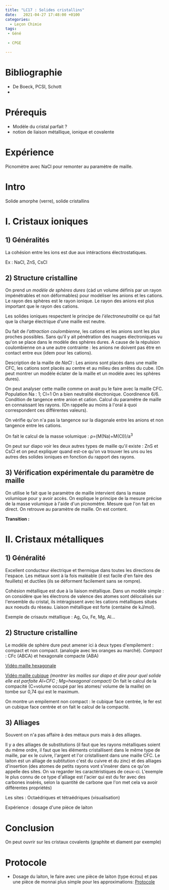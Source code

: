 ```yaml
---
title: "LC17 : Solides cristallins"
date:   2021-04-27 17:48:00 +0100
categories:
  - Leçon Chimie
tags:
 - Géné
 
 - CPGE

---
```

# Bibliographie
* De Boeck, PCSI, Schott
* 

# Prérequis
* Modèle du cristal parfait ?
* notion de liaison métallique, ionique et covalente
# Expérience

Picnomètre avec NaCl pour remonter au paramètre de maille.

# Intro
Solide amorphe (verre), solide cristallins

# I. Cristaux ioniques
## 1) Généralités
La cohésion entre les ions est due aux intéractions électrostatiques. 

Ex : NaCl, ZnS, CsCl

## 2) Structure cristalline
On prend un *modèle de sphères dures* (càd un volume définis par un rayon impénétrables et non déformables) pour modéliser les anions et les cations. Le rayon des sphères est le rayon ionique. Le rayon des anions est plus important que le rayon des cations.

Les solides ioniques respectent le principe de *l'électroneutralité* ce qui fait que la charge électrique d'une maille est neutre.

Du fait de *l'attraction coulombienne*, les cations et les anions sont les plus proches possibles. Sans qu'il y ait pénétration des nuages électroniques vu qu'on se place dans le modèle des sphères dures. A cause de la répulsion coulombienne on a une autre contrainte : les anions ne doivent pas être en contact entre eux (idem pour les cations). 

Description de la maille de *NaCl* : Les anions sont placés dans une maille CFC, les cations sont placés au centre et au milieu des arrêtes du cube.
(On peut montrer un modèle éclater de la maille et un modèle avec les sphères dures).

On peut analyser cette maille comme on avait pu le faire avec la maille CFC. Population Na : 1; Cl=1 On a bien neutralité électronique. Coordinence 6/6.
Condition de tangence entre anion et cation. Calcul du paramètre de maille en connaissant les rayons. (On rappelle au moins à l'oral à quoi correspondent ces différentes valeurs).

On vérifie qu'on n'a pas la tangence sur la diagonale entre les anions et non tangence entre les cations. 

On fait le calcul de la masse volumique : &rho;=(M(Na)+M(Cl))/a<sup>3</sup>

On peut sur diapo voir les deux autres types de maille qu'il existe : ZnS et CsCl et on peut expliquer quand est-ce qu'on va trouver les uns ou les autres des solides ioniques en fonction du rapport des rayons.

## 3) Vérification expérimentale du paramètre de maille
On utilise le fait que le paramètre de maille intervient dans la masse volumique pour y avoir accès. On explique le principe de la mesure précise de la masse volumique à l'aide d'un picnomètre. Mesure que l'on fait en direct. On retrouve au paramètre de maille. On est content.

**Transition :**

# II. Cristaux métalliques
## 1) Généralité
Excellent conducteur électrique et thermique dans toutes les directions de l'espace.
Les métaux sont à la fois maléable (il est facile d'en faire des feuillets) et ductiles (ils se déforment facilement sans se rompre).

Cohésion métallique est due à la liaison métallique. Dans un modèle simple : on considère que les électrons de valence des atomes sont délocalisés sur l'ensemble du cristal, ils intéragissent avec les cations métalliques situés aux noeuds du réseau.
Liaison métallique est forte (centaine de kJ/mol).

Exemple de crisautx métallique : Ag, Cu, Fe, Mg, Al...

## 2) Structure cristalline
Le modèle de sphère dure peut amener ici à deux types d'empilement : compact et non compact. (analogie avec les oranges au marché).
*Compact* : CFc (ABCA) et hexagonale compacte (ABA)

[Vidéo maille hexagonale](/assets/videos/maille_hexa.mp4)

[Vidéo maille cubique](/assets/videos/maille_cubique.mp4)
*(montrer les mailles sur diapo et dire pour quel solide elle est parfaite Al=CFC ; Mg=hexagonal compact)*
On fait le calcul de la compacité (C=volume occupé par les atomes/ volume de la maille) on tombe sur 0,74 qui est le maximum.

On montre un empilement non compact : le cubique face centrée, le fer est un cubique face centrée et on fait le calcul de la compacité.

## 3) Alliages

Souvent on n'a pas affaire à des métaux purs mais à des alliages. 

Il y a des alliages de substitutions (il faut que les rayons métalliques soient du même ordre, il faut que les éléments cristallisent dans le même type de maille, par ex le cuivre, l'argent et l'or cristallisent dans une maille CFC. Le laiton est un alliage de subtitution c'est du cuivre et du zinc) et des alliages d'insertion (des atomes de petits rayons vont s'insèrer dans ce qu'on appelle des sites. On va regarder les caractéristiques de ceux-ci. L'exemple le plus connu de ce type d'alliage est l'acier qui est du fer avec des carbones insérés, selon la quantité de carbone que l'on met cela va avoir différentes propriétés)

Les sites : Octaédriques et tétraédriques (visualisation)

Expérience : dosage d'une pièce de laiton

# Conclusion
On peut ouvrir sur les cristaux covalents (graphite et diament par exemple)

# Protocole
* Dosage du laiton, le faire avec une pièce de laiton (type écrou) et pas une pièce de monnai plus simple pour les approximations: [Protocole](/assets/pdf/Protocole_dosage_cuivre_dans_laiton.pdf)


